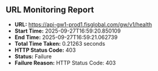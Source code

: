 ## URL Monitoring Report

- **URL:** https://api-gw1-prod1.fisglobal.com/gw/v1/health
- **Start Time:** 2025-09-27T16:59:20.850109
- **End Time:** 2025-09-27T16:59:21.062739
- **Total Time Taken:** 0.21263 seconds
- **HTTP Status Code:** 403
- **Status:** Failure
- **Failure Reason:** HTTP Status Code: 403
